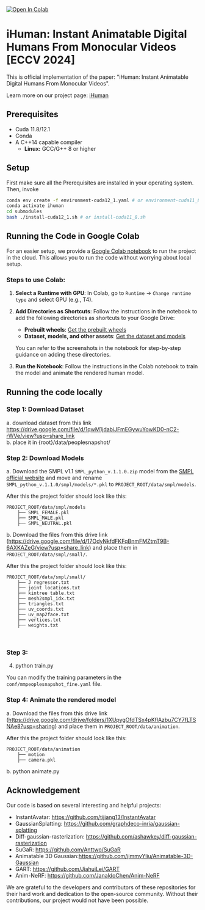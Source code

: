 [![Open In Colab](https://colab.research.google.com/assets/colab-badge.svg)](https://colab.research.google.com/drive/1tbj4By3B1bUpWdQ-WPbynd733d13bjR8?usp=sharing)
# iHuman: Instant Animatable Digital Humans From Monocular Videos [ECCV 2024]


This is official implementation of the paper: "iHuman: Instant Animatable Digital Humans From Monocular Videos".

Learn more on our project page: [iHuman](https://pramishp.github.io/iHuman/index.html) 

## Prerequisites

* Cuda 11.8/12.1
* Conda
* A C++14 capable compiler
  * __Linux:__ GCC/G++ 8 or higher

## Setup
First make sure all the Prerequisites are installed in your operating system. Then, invoke

```bash
conda env create -f environment-cuda12_1.yaml # or environment-cuda11_8.sh
conda activate ihuman
cd submodules
bash ./install-cuda12_1.sh # or install-cuda11_8.sh
```


## Running the Code in Google Colab

For an easier setup, we provide a [Google Colab notebook](https://colab.research.google.com/drive/1tbj4By3B1bUpWdQ-WPbynd733d13bjR8?usp=sharing) to run the project in the cloud. This allows you to run the code without worrying about local setup.

### Steps to use Colab:
1. **Select a Runtime with GPU**: In Colab, go to `Runtime` -> `Change runtime type` and select GPU (e.g., T4).
2. **Add Directories as Shortcuts**: Follow the instructions in the notebook to add the following directories as shortcuts to your Google Drive:
   - **Prebuilt wheels**: [Get the prebuilt wheels](https://drive.google.com/drive/folders/1tNCO1sfMlKS5X2aWEEtAniF-eYSn_66h?usp=sharing)
   - **Dataset, models, and other assets**: [Get the dataset and models](https://drive.google.com/drive/folders/1Ux98nBmlGbtvjyiu_k_aZYASXCH4Qy5P?usp=drive_link)

   You can refer to the screenshots in the notebook for step-by-step guidance on adding these directories.

3. **Run the Notebook**: Follow the instructions in the Colab notebook to train the model and animate the rendered human model.


## Running the code locally
### Step 1: Download Dataset
a. download dataset from this link https://drive.google.com/file/d/1qwM1jdabiJFmEGywuYowKD0-nC2-rWVe/view?usp=share_link
<br>
b. place it in {root}/data/peoplesnapshot/

### Step 2: Download Models
a. Download the SMPL v1.1 `SMPL_python_v.1.1.0.zip` model from the [SMPL official website](https://smpl.is.tue.mpg.de/download.php) and move and rename `SMPL_python_v.1.1.0/smpl/models/*.pkl` to `PROJECT_ROOT/data/smpl/models`.

After this the project folder should look like this:
```
PROJECT_ROOT/data/smpl/models
    ├── SMPL_FEMALE.pkl
    ├── SMPL_MALE.pkl
    ├── SMPL_NEUTRAL.pkl

```

b. Download the files from this drive link (https://drive.google.com/file/d/17OdyNkfdFKFqBnmFMZtmT9B-6AXKAZeG/view?usp=share_link) and place them in `PROJECT_ROOT/data/smpl/small/`.


After this the project folder should look like this:
```
PROJECT_ROOT/data/smpl/small/
    ├── J regressor.txt
    ├── joint locations.txt
    ├── kintree table.txt
    ├── mesh2smpl_idx.txt
    ├── triangles.txt
    ├── uv_coords.txt
    ├── uv_map2face.txt
    ├── vertices.txt
    ├── weights.txt

```

<br>


### Step 3:
4. python train.py

You can modify the training parameters in the `conf/mmpeoplesnapshot_fine.yaml` file.

### Step 4: Animate the rendered model
a. Download the files from this drive link (https://drive.google.com/drive/folders/1XUpygOfdTSx4pKflAzbu7CY7fLTSNAe8?usp=sharing) and place them in `PROJECT_ROOT/data/animation`.

After this the project folder should look like this:
```
PROJECT_ROOT/data/animation
    ├── motion
    ├── camera.pkl

```

b. python animate.py

## Acknowledgement

Our code is based on several interesting and helpful projects:

- InstantAvatar: <https://github.com/tijiang13/InstantAvatar>
- GaussianSplatting: <https://github.com/graphdeco-inria/gaussian-splatting>
- Diff-gaussian-rasterization: <https://github.com/ashawkey/diff-gaussian-rasterization>
- SuGaR: <https://github.com/Anttwo/SuGaR>
- Animatable 3D Gaussian:<https://github.com/jimmyYliu/Animatable-3D-Gaussian>
- GART: https://github.com/JiahuiLei/GART
- Anim-NeRF: https://github.com/JanaldoChen/Anim-NeRF

We are grateful to the developers and contributors of these repositories for their hard work and dedication to the open-source community. Without their contributions, our project would not have been possible.
